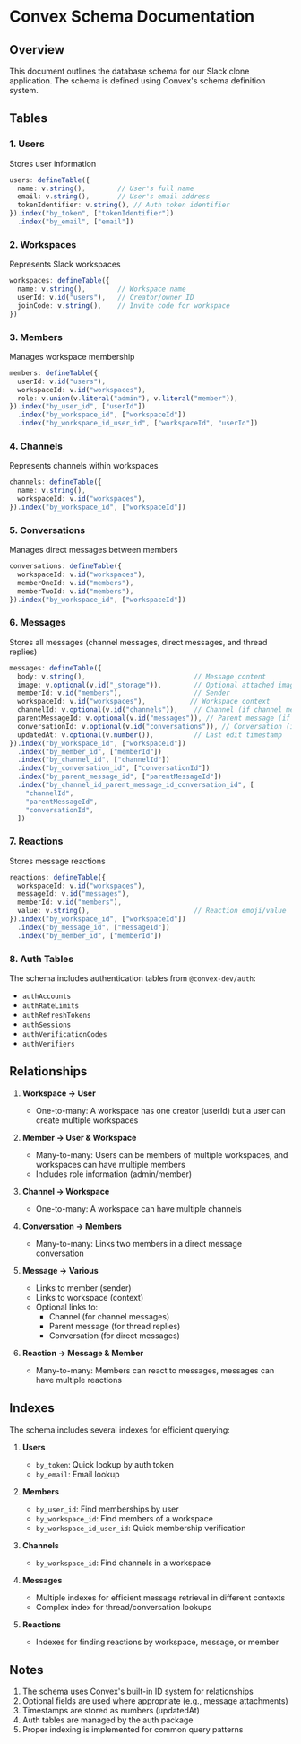 # Convex Schema Documentation

## Overview
This document outlines the database schema for our Slack clone application. The schema is defined using Convex's schema definition system.

## Tables

### 1. Users
Stores user information
```typescript
users: defineTable({
  name: v.string(),        // User's full name
  email: v.string(),       // User's email address
  tokenIdentifier: v.string(), // Auth token identifier
}).index("by_token", ["tokenIdentifier"])
  .index("by_email", ["email"])
```

### 2. Workspaces
Represents Slack workspaces
```typescript
workspaces: defineTable({
  name: v.string(),        // Workspace name
  userId: v.id("users"),   // Creator/owner ID
  joinCode: v.string(),    // Invite code for workspace
})
```

### 3. Members
Manages workspace membership
```typescript
members: defineTable({
  userId: v.id("users"),
  workspaceId: v.id("workspaces"),
  role: v.union(v.literal("admin"), v.literal("member")),
}).index("by_user_id", ["userId"])
  .index("by_workspace_id", ["workspaceId"])
  .index("by_workspace_id_user_id", ["workspaceId", "userId"])
```

### 4. Channels
Represents channels within workspaces
```typescript
channels: defineTable({
  name: v.string(),
  workspaceId: v.id("workspaces"),
}).index("by_workspace_id", ["workspaceId"])
```

### 5. Conversations
Manages direct messages between members
```typescript
conversations: defineTable({
  workspaceId: v.id("workspaces"),
  memberOneId: v.id("members"),
  memberTwoId: v.id("members"),
}).index("by_workspace_id", ["workspaceId"])
```

### 6. Messages
Stores all messages (channel messages, direct messages, and thread replies)
```typescript
messages: defineTable({
  body: v.string(),                           // Message content
  image: v.optional(v.id("_storage")),        // Optional attached image
  memberId: v.id("members"),                  // Sender
  workspaceId: v.id("workspaces"),           // Workspace context
  channelId: v.optional(v.id("channels")),    // Channel (if channel message)
  parentMessageId: v.optional(v.id("messages")), // Parent message (if thread reply)
  conversationId: v.optional(v.id("conversations")), // Conversation (if DM)
  updatedAt: v.optional(v.number()),          // Last edit timestamp
}).index("by_workspace_id", ["workspaceId"])
  .index("by_member_id", ["memberId"])
  .index("by_channel_id", ["channelId"])
  .index("by_conversation_id", ["conversationId"])
  .index("by_parent_message_id", ["parentMessageId"])
  .index("by_channel_id_parent_message_id_conversation_id", [
    "channelId",
    "parentMessageId",
    "conversationId",
  ])
```

### 7. Reactions
Stores message reactions
```typescript
reactions: defineTable({
  workspaceId: v.id("workspaces"),
  messageId: v.id("messages"),
  memberId: v.id("members"),
  value: v.string(),                          // Reaction emoji/value
}).index("by_workspace_id", ["workspaceId"])
  .index("by_message_id", ["messageId"])
  .index("by_member_id", ["memberId"])
```

### 8. Auth Tables
The schema includes authentication tables from `@convex-dev/auth`:
- `authAccounts`
- `authRateLimits`
- `authRefreshTokens`
- `authSessions`
- `authVerificationCodes`
- `authVerifiers`

## Relationships

1. **Workspace → User**
   - One-to-many: A workspace has one creator (userId) but a user can create multiple workspaces

2. **Member → User & Workspace**
   - Many-to-many: Users can be members of multiple workspaces, and workspaces can have multiple members
   - Includes role information (admin/member)

3. **Channel → Workspace**
   - One-to-many: A workspace can have multiple channels

4. **Conversation → Members**
   - Many-to-many: Links two members in a direct message conversation

5. **Message → Various**
   - Links to member (sender)
   - Links to workspace (context)
   - Optional links to:
     - Channel (for channel messages)
     - Parent message (for thread replies)
     - Conversation (for direct messages)

6. **Reaction → Message & Member**
   - Many-to-many: Members can react to messages, messages can have multiple reactions

## Indexes

The schema includes several indexes for efficient querying:

1. **Users**
   - `by_token`: Quick lookup by auth token
   - `by_email`: Email lookup

2. **Members**
   - `by_user_id`: Find memberships by user
   - `by_workspace_id`: Find members of a workspace
   - `by_workspace_id_user_id`: Quick membership verification

3. **Channels**
   - `by_workspace_id`: Find channels in a workspace

4. **Messages**
   - Multiple indexes for efficient message retrieval in different contexts
   - Complex index for thread/conversation lookups

5. **Reactions**
   - Indexes for finding reactions by workspace, message, or member

## Notes

1. The schema uses Convex's built-in ID system for relationships
2. Optional fields are used where appropriate (e.g., message attachments)
3. Timestamps are stored as numbers (updatedAt)
4. Auth tables are managed by the auth package
5. Proper indexing is implemented for common query patterns
